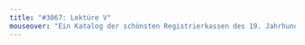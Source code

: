 ```yaml
---
title: "#3067: Lektüre V"
mouseover: "Ein Katalog der schönsten Registrierkassen des 19. Jahrhunderts."
---
```

